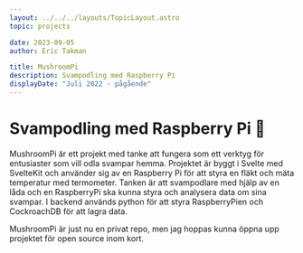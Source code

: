 ```yaml
---
layout: ../../../layouts/TopicLayout.astro
topic: projects

date: 2023-09-05
author: Eric Takman

title: MushroomPi
description: Svampodling med Raspberry Pi
displayDate: "Juli 2022 - pågående"
---
```


# Svampodling med Raspberry Pi 🍄

MushroomPi är ett projekt med tanke att fungera som ett verktyg för entusiaster som vill odla svampar hemma. Projektet är byggt i Svelte med SvelteKit och använder sig av en Raspberry Pi för att styra en fläkt och mäta temperatur med termometer. Tanken är att svampodlare med hjälp av en låda och en RaspberryPi ska kunna styra och analysera data om sina svampar. I backend används python för att styra RaspberryPien och CockroachDB för att lagra data.

MushroomPi är just nu en privat repo, men jag hoppas kunna öppna upp projektet för open source inom kort.
